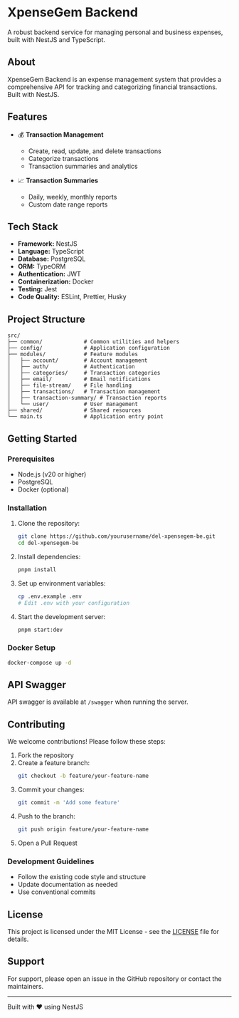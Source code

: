# XpenseGem Backend

A robust backend service for managing personal and business expenses, built with NestJS and TypeScript.

## About

XpenseGem Backend is an expense management system that provides a comprehensive API for tracking and categorizing financial transactions. Built with NestJS.

## Features

- 💰 **Transaction Management**
  - Create, read, update, and delete transactions
  - Categorize transactions
  - Transaction summaries and analytics

- 📈 **Transaction Summaries**
  - Daily, weekly, monthly reports
  - Custom date range reports

## Tech Stack

- **Framework:** NestJS
- **Language:** TypeScript
- **Database:** PostgreSQL
- **ORM:** TypeORM
- **Authentication:** JWT
- **Containerization:** Docker
- **Testing:** Jest
- **Code Quality:** ESLint, Prettier, Husky

## Project Structure

```
src/
├── common/             # Common utilities and helpers
├── config/             # Application configuration
├── modules/            # Feature modules
│   ├── account/        # Account management
│   ├── auth/           # Authentication
│   ├── categories/     # Transaction categories
│   ├── email/          # Email notifications
│   ├── file-stream/    # File handling
│   ├── transactions/   # Transaction management
│   ├── transaction-summary/ # Transaction reports
│   └── user/           # User management
├── shared/             # Shared resources
└── main.ts             # Application entry point
```

## Getting Started

### Prerequisites

- Node.js (v20 or higher)
- PostgreSQL
- Docker (optional)

### Installation

1. Clone the repository:
   ```bash
   git clone https://github.com/yourusername/del-xpensegem-be.git
   cd del-xpensegem-be
   ```

2. Install dependencies:
   ```bash
   pnpm install
   ```

3. Set up environment variables:
   ```bash
   cp .env.example .env
   # Edit .env with your configuration
   ```

4. Start the development server:
   ```bash
   pnpm start:dev
   ```

### Docker Setup

```bash
docker-compose up -d
```

## API Swagger

API swagger is available at `/swagger` when running the server.

## Contributing

We welcome contributions! Please follow these steps:

1. Fork the repository
2. Create a feature branch:
   ```bash
   git checkout -b feature/your-feature-name
   ```
3. Commit your changes:
   ```bash
   git commit -m 'Add some feature'
   ```
4. Push to the branch:
   ```bash
   git push origin feature/your-feature-name
   ```
5. Open a Pull Request

### Development Guidelines

- Follow the existing code style and structure
- Update documentation as needed
- Use conventional commits

## License

This project is licensed under the MIT License - see the [LICENSE](LICENSE) file for details.

## Support

For support, please open an issue in the GitHub repository or contact the maintainers.

---

Built with ❤️ using NestJS

